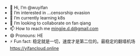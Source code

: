 - 👋 Hi, I’m @wuyifan
- 👀 I’m interested in ...censorship evasion
- 🌱 I’m currently learning k8s
- 💞️ I’m looking to collaborate on fan qiang
- 📫 How to reach me mingjie.d.d@gmail.com
- 😄 Pronouns: HE
- ⚡ Fun fact: 稳定就是一切，速度才是第二位的。最稳定的翻墙机场 https://yifancloud.online

<!---
yifancloud/yifancloud is a ✨ special ✨ repository because its `README.md` (this file) appears on your GitHub profile.
You can click the Preview link to take a look at your changes.
--->
